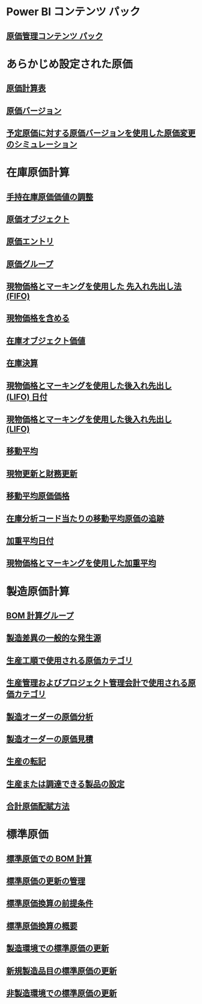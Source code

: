 # Power BI コンテンツ パック
## [原価管理コンテンツ パック](/dynamics365/operations/dev-itpro/analytics/cost-management-content-pack?toc=/dynamics365/operations/supply-chain/toc.json)
# あらかじめ設定された原価
## [原価計算表](costing-sheets.md)
## [原価バージョン](costing-versions.md)
## [予定原価に対する原価バージョンを使用した原価変更のシミュレーション](simulate-cost-changes-costing-version-planned-costs.md)
# 在庫原価計算
## [手持在庫原価価値の調整](adjust-hand-inventory-cost-values.md)
## [原価オブジェクト](cost-object.md)
## [原価エントリ](cost-entries.md)
## [原価グループ](cost-groups.md)
## [現物価格とマーキングを使用した 先入れ先出し法 (FIFO)](fifo-physical-value-marking.md)
## [現物価格を含める](include-physical-value.md)
## [在庫オブジェクト価値](physical-quantity.md)
## [在庫決算](inventory-close.md)
## [現物価格とマーキングを使用した後入れ先出し (LIFO) 日付](lifo-date-physical-value-marking.md)
## [現物価格とマーキングを使用した後入れ先出し (LIFO)](lifo-physical-value-marking.md)
## [移動平均](moving-average.md)
## [現物更新と財務更新](physical-financial-updates.md)
## [移動平均原価価格](running-average-cost-price.md)
## [在庫分析コード当たりの移動平均原価の追跡](track-running-average-cost-per-inventory-dimension.md)
## [加重平均日付](weighted-average-date.md)
## [現物価格とマーキングを使用した加重平均](weighted-average-physical-value-marking.md)
# 製造原価計算
## [BOM 計算グループ](bom-calculation-groups.md)
## [製造差異の一般的な発生源](common-sources-of-production-variances.md)
## [生産工順で使用される原価カテゴリ](cost-categories-used-production-routings.md)
## [生産管理およびプロジェクト管理会計で使用される原価カテゴリ](cost-categories-used-production-control-project-management-accounting.md)
## [製造オーダーの原価分析](production-order-cost-analysis.md)
## [製造オーダーの原価見積](production-order-cost-estimation.md)
## [生産の転記](production-posting.md)
## [生産または調達できる製品の設定](manufactured-items-treated-as-purchased-items.md)
## [合計原価配賦方法](methodology-total-cost-allocation.md)
# 標準原価
## [標準原価での BOM 計算](information-used-bom-calculations-standard-costs.md)
## [標準原価の更新の管理](manage-standard-cost-updates.md)
## [標準原価換算の前提条件](prerequisites-standard-cost-conversion.md)
## [標準原価換算の概要](standard-cost-conversion-overview.md)
## [製造環境での標準原価の更新](update-standard-costs-manufacturing-environment.md)
## [新規製造品目の標準原価の更新](update-standard-costs-new-manufactured-item.md)
## [非製造環境での標準原価の更新](update-standard-costs-non-manufacturing-environment.md)


